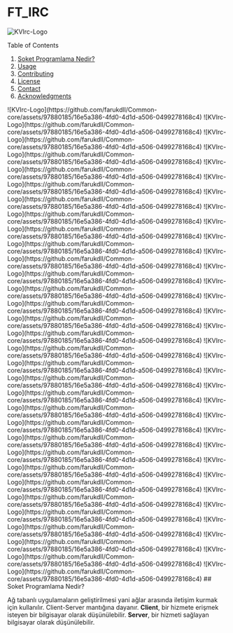 # FT_IRC
![KVIrc-Logo](https://github.com/farukdll/Common-core/assets/97880185/16e5a386-4fd0-4d1d-a506-0499278168c4)

<!-- TABLE OF CONTENTS -->
<summary>Table of Contents</summary>
<ol>
  <li><a href="#Soket Programlama Nedir?">Soket Programlama Nedir?</a></li>
  <li><a href="#usage">Usage</a></li>
  <li><a href="#contributing">Contributing</a></li>
  <li><a href="#license">License</a></li>
  <li><a href="#contact">Contact</a></li>
  <li><a href="#acknowledgments">Acknowledgments</a></li>
</ol>
![KVIrc-Logo](https://github.com/farukdll/Common-core/assets/97880185/16e5a386-4fd0-4d1d-a506-0499278168c4)
![KVIrc-Logo](https://github.com/farukdll/Common-core/assets/97880185/16e5a386-4fd0-4d1d-a506-0499278168c4)
![KVIrc-Logo](https://github.com/farukdll/Common-core/assets/97880185/16e5a386-4fd0-4d1d-a506-0499278168c4)
![KVIrc-Logo](https://github.com/farukdll/Common-core/assets/97880185/16e5a386-4fd0-4d1d-a506-0499278168c4)
![KVIrc-Logo](https://github.com/farukdll/Common-core/assets/97880185/16e5a386-4fd0-4d1d-a506-0499278168c4)
![KVIrc-Logo](https://github.com/farukdll/Common-core/assets/97880185/16e5a386-4fd0-4d1d-a506-0499278168c4)
![KVIrc-Logo](https://github.com/farukdll/Common-core/assets/97880185/16e5a386-4fd0-4d1d-a506-0499278168c4)
![KVIrc-Logo](https://github.com/farukdll/Common-core/assets/97880185/16e5a386-4fd0-4d1d-a506-0499278168c4)
![KVIrc-Logo](https://github.com/farukdll/Common-core/assets/97880185/16e5a386-4fd0-4d1d-a506-0499278168c4)
![KVIrc-Logo](https://github.com/farukdll/Common-core/assets/97880185/16e5a386-4fd0-4d1d-a506-0499278168c4)
![KVIrc-Logo](https://github.com/farukdll/Common-core/assets/97880185/16e5a386-4fd0-4d1d-a506-0499278168c4)
![KVIrc-Logo](https://github.com/farukdll/Common-core/assets/97880185/16e5a386-4fd0-4d1d-a506-0499278168c4)
![KVIrc-Logo](https://github.com/farukdll/Common-core/assets/97880185/16e5a386-4fd0-4d1d-a506-0499278168c4)
![KVIrc-Logo](https://github.com/farukdll/Common-core/assets/97880185/16e5a386-4fd0-4d1d-a506-0499278168c4)
![KVIrc-Logo](https://github.com/farukdll/Common-core/assets/97880185/16e5a386-4fd0-4d1d-a506-0499278168c4)
![KVIrc-Logo](https://github.com/farukdll/Common-core/assets/97880185/16e5a386-4fd0-4d1d-a506-0499278168c4)
![KVIrc-Logo](https://github.com/farukdll/Common-core/assets/97880185/16e5a386-4fd0-4d1d-a506-0499278168c4)
![KVIrc-Logo](https://github.com/farukdll/Common-core/assets/97880185/16e5a386-4fd0-4d1d-a506-0499278168c4)
![KVIrc-Logo](https://github.com/farukdll/Common-core/assets/97880185/16e5a386-4fd0-4d1d-a506-0499278168c4)
![KVIrc-Logo](https://github.com/farukdll/Common-core/assets/97880185/16e5a386-4fd0-4d1d-a506-0499278168c4)
![KVIrc-Logo](https://github.com/farukdll/Common-core/assets/97880185/16e5a386-4fd0-4d1d-a506-0499278168c4)
![KVIrc-Logo](https://github.com/farukdll/Common-core/assets/97880185/16e5a386-4fd0-4d1d-a506-0499278168c4)
![KVIrc-Logo](https://github.com/farukdll/Common-core/assets/97880185/16e5a386-4fd0-4d1d-a506-0499278168c4)
![KVIrc-Logo](https://github.com/farukdll/Common-core/assets/97880185/16e5a386-4fd0-4d1d-a506-0499278168c4)
![KVIrc-Logo](https://github.com/farukdll/Common-core/assets/97880185/16e5a386-4fd0-4d1d-a506-0499278168c4)
![KVIrc-Logo](https://github.com/farukdll/Common-core/assets/97880185/16e5a386-4fd0-4d1d-a506-0499278168c4)
![KVIrc-Logo](https://github.com/farukdll/Common-core/assets/97880185/16e5a386-4fd0-4d1d-a506-0499278168c4)
![KVIrc-Logo](https://github.com/farukdll/Common-core/assets/97880185/16e5a386-4fd0-4d1d-a506-0499278168c4)
![KVIrc-Logo](https://github.com/farukdll/Common-core/assets/97880185/16e5a386-4fd0-4d1d-a506-0499278168c4)
![KVIrc-Logo](https://github.com/farukdll/Common-core/assets/97880185/16e5a386-4fd0-4d1d-a506-0499278168c4)
![KVIrc-Logo](https://github.com/farukdll/Common-core/assets/97880185/16e5a386-4fd0-4d1d-a506-0499278168c4)
![KVIrc-Logo](https://github.com/farukdll/Common-core/assets/97880185/16e5a386-4fd0-4d1d-a506-0499278168c4)
<!-- ABOUT THE PROJECT -->
## Soket Programlama Nedir?

Ağ tabanlı uygulamaların geliştirilmesi yani ağlar arasında iletişim kurmak için kullanılır. Client-Server mantığına dayanır.
**Client**, bir hizmete erişmek isteyen bir bilgisayar olarak düşünülebilir.
**Server**, bir hizmeti sağlayan bilgisayar olarak düşünülebilir.
</a>


<!--
IRC, internet üzerindeki metin tabanlı iletişim protokolüdür ve gerçek zamanlı iletişim sağlar. IRC kullanıcıları, doğrudan mesaj alışverişi yapabilir ve grup kanallarına katılabilir. IRC istemcileri, IRC sunucusuna bağlanarak kanallara katılır. IRC sunucuları, bir ağ oluşturmak için birbirine bağlanır.


## Soket Programlama Nedir?

Ağ tabanlı uygulamaların geliştirilmesi yani ağlar arasında iletişim kurmak için kullanılır. Client-Server mantığına dayanır.
**Client**, bir hizmete erişmek isteyen bir bilgisayar olarak düşünülebilir.
**Server**, bir hizmeti sağlayan bilgisayar olarak düşünülebilir.

Client ve server soketleri kullanarak birbirleriyle iletişim kurarlar.

Bir client ve server arasındaki iletişim şu adımlarla gerçekleşir;

1. Server soketi oluşturma: Server, belirli bir port üzerinden gelecek clientlara hizmet vereceği için bir soket oluşturur ve bir port numarası belirler.

2. Server soketini bağlama: Server soketi, belirlenen port numarasına bağlanır ve gelecek clientları dinlemeye başlar.

3. Client soketi oluşturma: Client, serverla iletişim kurmak için bir soket oluşturur.

4. Client soketini servera bağlama: Client soketi, serverın IP adresi ve port numarasıyla bağlantı kurar.

5. Client ve server arasında veri iletişimi: Client ve server, soketleri üzerinden veri alışverişi yaparlar. Client, servera istek gönderir ve server bu isteği işleyerek cevap verir.

6. Client ve serverın bağlantıyı sonlandırması: İşlem tamamlandıktan sonra, client ve server soketlerini kapatır ve bağlantıyı sonlandırır.


Soket programlama, TCP veya UDP gibi iletişim protokollerini kullanarak veri iletişimi sağlar. İkisinden de kısaca bahsetmek gerekirse TCP, güvenilir ve sıralı veri iletimini sağlarken, UDP daha hızlı ancak güvenilirlik gerektirmeyen veri iletimi için kullanılır.

Özetle, soket programlama ağ üzerinde veri paylaşımı, mesajlaşma, dosya aktarımı, uzaktan erişim gibi birçok uygulama senaryosunda kullanılır.


<br />


## İnternet Protokolleri Nelerdir?

Ağ protokolü, 2 ya da daha fazla bilgisayar arasındaki iletişimi sağlamak amacıyla verileri düzenlemeye yarayan, standart olarak kabul edilmiş kurallar dizisidir.

**TCP**, kayıpsız veri gönderimi sağlayabilmek için kullanılan protokoldür. Gönderilen veriler için özel bir TCP kabul paketi (TCP ACK) gönderilir ve gelmiş olan paketlerin doğruluğu kontrol edilir. Gönderen taraf, kabul gelmediği sürece paketi tekrar gönderir, böylece gönderim sağlanmış olur.

**UDP**, veri gönderimini bağlantısız şekilde gerçekleştirmesidir. Ses ve video gönderiminde kullanılır. TCP'ye göre daha hızlıdır fakat güvenli değildir.


<br />


### TCP ve UDP Arasındaki Fark Nedir?
TCP bağlantı tabanlıdır, UDP bağlantı tabanlı değildir. TCP'de akış kontrolü vardır, UDP'de akış kontrolü yoktur. TCP başlığı (header) 20 bayttır, UDP başlığı 8 bayttır. TCP, UDP'den daha yavaştır, çünkü verinin karşı tarafa ulaşıp ulaşmadığını kontrol eder.


<br />


## Soketler ve Çeşitleri

4 farklı soket çeşidi vardır fakat genel olarak 2 tanesi kullanılır. Bunlar:

1. **Stream Soket (SOCK_STREAM)**: Bu tür soketler, güvenilir, veri iletimi için kullanılır. TCP üzerinden verinin doğru ve sıralı bir şekilde iletilmesini sağlarlar.

2. **Datagram Soket (SOCK_DGRAM)**: Bu tür soketler, güvenilirlik veya sıralama gerektirmeyen veri iletimi için kullanılır. UDP üzerinden çalışırlar ve bağlantısız bir iletişim modeli sağlarlar.


<br />


## Kullanılan Tüm Fonksiyonlar

```cpp
socket(AF_INET, SOCK_STREAM, 0);
```

`socket()` fonksiyonu, yeni bir soket oluşturmak için kullanılır.

İlk parametre olarak;
`AF_INET`: Bir soket oluştururken ağ protokollerini belirlemek için kullanılır. "AF" kısaltması "Address Family" yani "Adres Ailesi" anlamına gelir. AF_INET, IPv4 adres ailesini temsil eder. Bir program ***AF_INET*** kullanarak TCP/IP veya UDP gibi IPv4 tabanlı ağ protokollerini kullanarak ağ üzerinde iletişim kurabilir.
Kısaca, IPv4 kullanacağını belirtir.

İkinci parametre olarak;
`SOCK_STREAM`: TCP soketi oluşturulacağını belirtir.

Üçüncü parametre olarak;
`0`: Default protokol kullanılır.


<br />


```cpp
int bind(int sockfd, const struct sockaddr *addr, socklen_t addrlen);
```

`bind()` fonksiyonu, bir soketi belirli bir adres ve port numarasına bağlamak için kullanılır.

- `sockfd`: Dinlemek istediğiniz soketin tanımlayıcısı (soket fd).

- `addr`: Bu parametre, IPv4 için struct sockaddr_in veya IPv6 için struct sockaddr_in6 yapılarından birini işaret edebilir.

- `addrlen`: addr yapısının boyutunu belirten bir socklen_t türünde bir değer.


<br />


```cpp
listen(int sockfd, int backlog);
```

`listen()` fonksiyonu, bir soketi belirli bağlantı taleplerini dinlemek için kullanılan sokete dönüştürür.

- `sockfd`: Dinlemek istediğiniz soketin tanımlayıcısı (soket fd).

- `backlog`: Gelen bağlantı taleplerinin kuyruğunda bekleyebilecek maksimum sayı. Bu, aynı anda kabul edilebilecek bağlantı sayısını belirtir.


<br /> 


```cpp
accept(int sockfd, struct sockaddr *addr, socklen_t *addrlen); 
```

`accept()` fonksiyonu, yeni bir client bağlantısını kabul etmek için kullanılır. Bağlantıyı oluşturan clientın soket dosya tanımlayıcısını (clientSocket) döndürür.

- `sockfd`: Dinlemek istediğiniz soketin tanımlayıcısı (soket fd).

- `addr`: Yeni bağlantının adres bilgilerini tutar. Bağlantıyı sağlayan clientın IP adresi ve port numarası gibi bilgileri almak için kullanılır. Bu parametreyi NULL olarak belirtebilirsiniz.

- `addrlen`: addr boyutunu tutar. Bu parametreyi NULL olarak belirtebilirsiniz.


<br />


```cpp
#include <netinet/in.h>

struct sockaddr_in {
	short			sin_family;   // AF_INET
	unsigned short   sin_port;	 // htons(3490)
	struct in_addr   sin_addr;	 // see struct in_addr, below
	char			 sin_zero[8];  // zero this if you want to
};

struct in_addr {
	unsigned long s_addr;  // load with inet_aton()
};
```


- `struct sockaddr_in`: Bu struct yapısı bir server soketi oluştururken veya bir client soketine bağlanırken kullanılan adres bilgilerini içerir. Aşağıdaki struct yapısının üyeleri de ağ adres bilgilerini temsil ederler.

- `sin_family`: Adres ailesini belirtir. `AF_INET` kullanarak IPv4 adres ailesini belirtmiş olur.

- `sin_addr`: IP adresini tutar. IP adresi ise `in_addr_t` türündeki `s_addr` ile temsil edilir.

- `sin_port`: Port numarasını tutar. Port numarası, ağ byte sırasına dönüştürülmeden saklanır.

		:exclamation: Ağ byte sırasına dönüştürmek, bellekte çok byte'lık veri türleri (örneğin, 16 bit veya 32 bit) genellikle ardışık bellek hücrelerinde saklanır. Byte sıralama düzeni, bu bellek hücrelerinin hangi sıra ile sıralandığını belirler. Bunlar Big-endian ve Little-endian olarak 2'ye ayrılır. (Dilerseniz ayrıntılı bir şekilde araştırabilirsiniz.)
		
		Bir veri değerini ağ byte sırasına dönüştürmek, küçük endian düzeninde tutulan bir değeri büyük endian düzenine dönüştürmeyi ifade eder. Bu genellikle ağ protokollerinde veya farklı sistemler arasında veri alışverişinde kullanılan bir standartlaştırma yöntemidir. htons() (host to network short) ve htonl() (host to network long) gibi işlevler, bir veri değerini ağ byte sırasına dönüştürmek için kullanılır.

- `INADDR_ANY`: Local IP adreslerini kabul etmek için kullanılır.


<br />


```cpp
int inet_pton(int af, const char *src, void *dst);
```

`inet_pton()` fonksiyonu, IPv4 veya IPv6 adreslerini metin formatından ikili formata dönüştürmek için kullanılır. "pton", "presentation to numeric" anlamına gelir.

- `af`: Adres ailesini (AF_INET veya AF_INET6) belirten bir tam sayı. IPv4 için AF_INET kullanılırken, IPv6 için AF_INET6 kullanılır.

- `src`: Dönüştürülmek istenen IP adresini içeren bir C-style string (null-terminated string).

-`dst`: Dönüştürülmüş IP adresinin hedef bellek alanını temsil eden bir pointer.


<br />


```cpp
#include <string>

int main() {
	std::string str = "Merhaba";

	const char* cstr = str.c_str();

	// C-style karakter dizisini kullanma
	// ...

	return 0;
}
```

`c.str()` fonksiyonu, C-style (null-terminated) bir karakter dizisi olarak döndürür. Stringin içeriğini C diline ait fonksiyonlara veya C dilinde çalışan kütüphanelere aktarmak için kullanılır.


<br />


```cpp
ssize_t recv(int sockfd, void *buf, size_t len, int flags);
```

`recv()` fonksiyonu, soketten veri almak için kullanılır. Client ve server tarafında veri alışverişi sağlar.


- `sockfd`: Dinlemek istediğiniz soketin tanımlayıcısı (soket fd).

- `buf`: Alınan verinin hedef bellek alanını temsil eden bir pointer.
	
- `len`: buf bellek alanının boyutu (byte cinsinden).
	
- `flags`: İsteğe bağlı. Özel bir işlem yapmak için kullanılabilir veya 0 olarak belirtilebilir.


<br />


`fctnl()` fonksiyonu, soketin fd üzerindeki dosya özelliklerini değiştirmek için kullanılır.

- `F_GETFL`: Mevcut dosya özelliklerini alır.

- `O_NONBLOCK`: Engellenmeyen modda açmak için kullanılan bir dosya açma flagidir.

		:exclamation: Proje özelinde fcntl() fonksiyonunu kullanacaksak sadece F_SETFL VE O_NONBLOCK flagleriyle kullanabiliyoruz bunlar dışında bir kullanım yasak.


<br />


```cpp
int poll(struct pollfd *fds, nfds_t nfds, int timeout);
```

`poll()` fonksiyonu, çoklu soket girişini aynı anda takip etmek ve olayları yönetmek için kullanılır. Bir dizi soketi izleyerek belirli bir olayın gerçekleşip gerçekleşmediğini kontrol eder. 

- `fds`: struct pollfd türünden bir dizi, izlenecek soketlerin ve beklenen olayların bilgisini içerir.
	
- `nfds`: fds dizisinin boyutu, izlenecek soket sayısını belirtir.
	
- `timeout`: İşlemin zaman aşımı süresini belirtir. Bu süre milisaniye cinsinden ifade edilir. Negatif değerler süresiz beklemeyi, 0 değeri anında dönüşü sağlar.


<br />


## Netcat Nedir?

Ağ iletişimi için kullanılan bir araçtır. Açılımı "networking Swiss Army knife" olarak adlandırılır. Temel olarak, TCP veya UDP üzerinden ağ bağlantıları kurmak, veri göndermek veya almak, port dinlemek gibi işlemleri gerçekleştirebilir. Netcat, hem bir server hem de bir client olarak çalışabilir. Server modunda, belirli bir portu dinleyerek gelen bağlantıları kabul eder. Client modunda ise belirli bir hedefe bağlanır. Netcat komutları da, server veya client modunu belirlemek, bağlantıları yönetmek, veri iletmek gibi çeşitli işlemleri gerçekleştirmek için kullanılır.

- `nc -l 8080` :arrow_right: 8080 portunu dinlemek için netcat'i server modunda çalıştırır.

- `nc 127.0.0.1 8080` :arrow_right: Client modunda çalıştırır.

- `nc 192.168.0.1 3030 < irc.txt` :arrow_right: Belirtilen ip adres ve portuna irc.txt dosyasının içeriğini gönderir.

- `nc -l 3030 > irc.txt` :arrow_right: 3030 portunu dinleyerek gelen veriyi irc.txt dosyasına kaydeder.

-->
